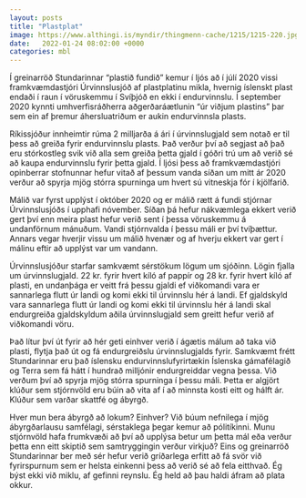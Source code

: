 ```yaml
---
layout: posts
title: "Plastplat"
image: https://www.althingi.is/myndir/thingmenn-cache/1215/1215-220.jpg
date:   2022-01-24 08:02:00 +0000
categories: mbl
---
```

Í greinarröð Stundarinnar “plastið fundið” kemur í ljós að í júlí 2020 vissi framkvæmdastjóri Úrvinnslusjóð af plastplatinu mikla, hvernig íslenskt plast endaði í raun í vöruskemmu í Svíþjóð en ekki í endurvinnslu. Í september 2020 kynnti umhverfisráðherra aðgerðaráætlunin “úr viðjum plastins” þar sem ein af þremur áhersluatriðum er aukin endurvinnsla plasts. 

Ríkissjóður innheimtir rúma 2 milljarða á ári í úrvinnslugjald sem notað er til þess að greiða fyrir endurvinnslu plasts. Það verður því að segjast að það eru stórkostleg svik við alla sem greiða þetta gjald í góðri trú um að verið sé að kaupa endurvinnslu fyrir þetta gjald. Í ljósi þess að framkvæmdastjóri opinberrar stofnunnar hefur vitað af þessum vanda síðan um mitt ár 2020 verður að spyrja mjög stórra spurninga um hvert sú vitneskja fór í kjölfarið. 

Málið var fyrst upplýst í október 2020 og er málið rætt á fundi stjórnar Úrvinnslusjóðs í upphafi nóvember. Síðan þá hefur nákvæmlega ekkert verið gert því enn meira plast hefur verið sent í þessa vöruskemmu á undanförnum mánuðum. Vandi stjórnvalda í þessu máli er því tvíþættur. Annars vegar hverjir vissu um málið hvenær og af hverju ekkert var gert í málinu eftir að upplýst var um vandann.

Úrvinnslusjóður starfar samkvæmt sérstökum lögum um sjóðinn. Lögin fjalla um úrvinnslugjald. 22 kr. fyrir hvert kíló af pappír og 28 kr. fyrir hvert kíló af plasti, en undanþága er veitt frá þessu gjaldi ef viðkomandi vara er sannarlega flutt úr landi og komi ekki til úrvinnslu hér á landi. Ef  gjaldskyld vara sannarlega flutt úr landi og komi ekki til úrvinnslu hér á landi skal endurgreiða gjaldskyldum aðila úrvinnslugjald sem greitt hefur verið af viðkomandi vöru. 

Það lítur því út fyrir að hér geti einhver verið í ágætis málum að taka við plasti, flytja það út og fá endurgreiðslu úrvinnslugjalds fyrir. Samkvæmt frétt Stundarinnar eru það íslensku endurvinnslufyrirtækin Íslenska gámafélagið og Terra sem fá hátt í hundrað milljónir endurgreiddar vegna þessa. Við verðum því að spyrja mjög stórra spurninga í þessu máli. Þetta er algjört klúður sem stjórnvöld eru búin að vita af í að minnsta kosti eitt og hálft ár. Klúður sem varðar skattfé og ábyrgð. 

Hver mun bera ábyrgð að lokum? Einhver? Við búum nefnilega í mjög ábyrgðarlausu samfélagi, sérstaklega þegar kemur að pólitíkinni. Munu stjórnvöld hafa frumkvæði að því að upplýsa betur um þetta mál eða verður þetta enn eitt skiptið sem samtryggingin verður virkjuð? Eins og greinarröð Stundarinnar ber með sér hefur verið gríðarlega erfitt að fá svör við fyrirspurnum sem er helsta einkenni þess að verið sé að fela eitthvað. Ég býst ekki við miklu, af gefinni reynslu. Ég held að þau haldi áfram að plata okkur.
